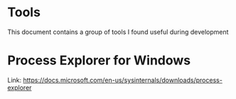 # Tools 
This document contains a group of tools I found useful during development 

# Process Explorer for Windows 

Link: https://docs.microsoft.com/en-us/sysinternals/downloads/process-explorer
